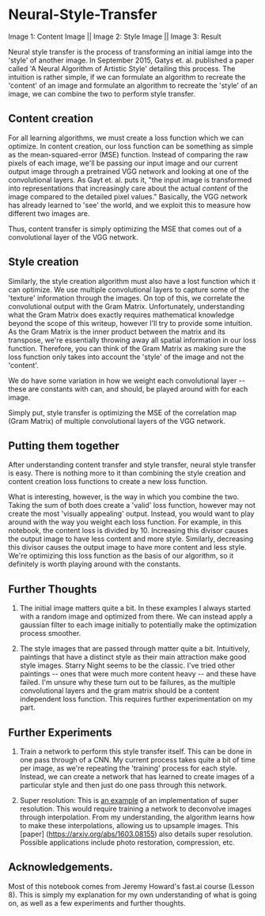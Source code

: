# Neural-Style-Transfer
Image 1: Content Image || Image 2: Style Image || Image 3: Result

Neural style transfer is the process of transforming an initial iamge into the 'style' of another image. In September 2015, Gatys et. al. published a paper called 'A Neural Algorithm of Artistic Style' detailing this process. The intuition is rather simple, if we can formulate an algorithm to recreate the 'content' of an image and formulate an algorithm to recreate the 'style' of an image, we can combine the two to perform style transfer.

## Content creation

For all learning algorithms, we must create a loss function which we can optimize. In content creation, our loss function can be something as simple as the mean-squared-error (MSE) function. Instead of comparing the raw pixels of each image, we'll be passing our input image and our current output image through a pretrained VGG network and looking at one of the convolutional layers. As Gayt et. al. puts it, "the input image is transformed into representations that increasingly care about the actual *content* of the image compared to the detailed pixel values." Basically, the VGG network has already learned to 'see' the world, and we exploit this to measure how different two images are. 

Thus, content transfer is simply optimizing the MSE that comes out of a convolutional layer of the VGG network.

## Style creation

Similarly, the style creation algorithm must also have a lost function which it can optimize. We use multiple convolutional layers to capture some of the 'texture' information through the images. On top of this, we correlate the convolutional output with the Gram Matrix. Unfortunately, understanding what the Gram Matrix does exactly requires mathematical knowledge beyond the scope of this writeup, however I'll try to provide some intuition. As the Gram Matrix is the inner product between the matrix and its transpose, we're essentially throwing away all spatial information in our loss function. Therefore, you can think of the Gram Matrix as making sure the loss function only takes into account the 'style' of the image and not the 'content'.

We do have some variation in how we weight each convolutional layer -- these are constants with can, and should, be played around with for each image. 

Simply put, style transfer is optimizing the MSE of the correlation map (Gram Matrix) of multiple convolutional layers of the VGG network.

## Putting them together

After understanding content transfer and style transfer, neural style transfer is easy. There is nothing more to it than combining the style creation and content creation loss functions to create a new loss function. 

What is interesting, however, is the way in which you combine the two. Taking the sum of both does create a 'valid' loss function, however may not create the most 'visually appealing' output. Instead, you would want to play around with the way you weight each loss function. For example, in this notebook, the content loss is divided by 10. Increasing this divisor causes the output image to have less content and more style. Similarly, decreasing this divisor causes the output image to have more content and less style. We're optimizing this loss function as the basis of our algorithm, so it definitely is worth playing around with the constants. 

## Further Thoughts

1. The initial image matters quite a bit. In these examples I always started with a random image and optimized from there. We can instead apply a gaussian filter to each image initially to potentially make the optimization process smoother.

2. The style images that are passed through matter quite a bit. Intuitively, paintings that have a distinct style as their main attraction make good style images. Starry Night seems to be the classic. I've tried other paintings -- ones that were much more content heavy -- and these have failed. I'm unsure why these turn out to be failures, as the multiple convolutional layers and the gram matrix should be a content independent loss function. This requires further experimentation on my part.


## Further Experiments

1. Train a network to perform this style transfer itself. This can be done in one pass through of a CNN. My current process takes quite a bit of time per image, as we're repeating the 'training' process for each style. Instead, we can create a network that has learned to create images of a particular style and then just do one pass through this network.

2. Super resolution: This is [an example](https://github.com/tetrachrome/subpixel) of an implementation of super resolution. This would require training a network to deconvolve images through interpolation. From my understanding, the algorithm learns how to make these interpolations, allowing us to upsample images. This [paper]
 (https://arxiv.org/abs/1603.08155) also details super resolution. Possible applications include photo restoration, compression, etc.


## Acknowledgements.

Most of this notebook comes from Jeremy Howard's fast.ai course (Lesson 8). This is simply my explanation for my own understanding of what is going on, as well as a few experiments and further thoughts.
